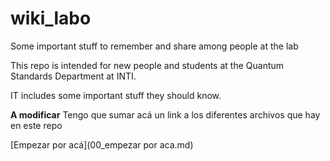# wiki_labo
Some important stuff to remember and share among people at the lab


This repo is intended for new people and students at the Quantum Standards Department at INTI. 

IT includes some important stuff they should know.


__A modificar__
Tengo que sumar acá un link a los diferentes archivos que hay en este repo


[Empezar por acá](00_empezar por aca.md)
